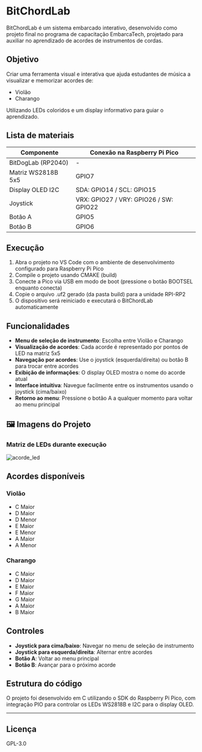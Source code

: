 # BitChordLab

BitChordLab é um sistema embarcado interativo, desenvolvido como projeto final no programa de capacitação EmbarcaTech, projetado para auxiliar no aprendizado de acordes de instrumentos de cordas.

## Objetivo

Criar uma ferramenta visual e interativa que ajuda estudantes de música a visualizar e memorizar acordes de:
- Violão
- Charango

Utilizando LEDs coloridos e um display informativo para guiar o aprendizado.

## Lista de materiais

| Componente            | Conexão na Raspberry Pi Pico |
|-----------------------|------------------------------|
| BitDogLab (RP2040)     | -                            |
| Matriz WS2818B 5x5    | GPIO7                        |
| Display OLED I2C      | SDA: GPIO14 / SCL: GPIO15    |
| Joystick              | VRX: GPIO27 / VRY: GPIO26 / SW: GPIO22 |
| Botão A               | GPIO5                        |
| Botão B               | GPIO6                        |

## Execução

1. Abra o projeto no VS Code com o ambiente de desenvolvimento configurado para Raspberry Pi Pico
2. Compile o projeto usando CMAKE (build)
3. Conecte a Pico via USB em modo de boot (pressione o botão BOOTSEL enquanto conecta)
4. Copie o arquivo .uf2 gerado (da pasta build) para a unidade RPI-RP2
5. O dispositivo será reiniciado e executará o BitChordLab automaticamente

## Funcionalidades

- **Menu de seleção de instrumento**: Escolha entre Violão e Charango
- **Visualização de acordes**: Cada acorde é representado por pontos de LED na matriz 5x5
- **Navegação por acordes**: Use o joystick (esquerda/direita) ou botão B para trocar entre acordes
- **Exibição de informações**: O display OLED mostra o nome do acorde atual
- **Interface intuitiva**: Navegue facilmente entre os instrumentos usando o joystick (cima/baixo)
- **Retorno ao menu**: Pressione o botão A a qualquer momento para voltar ao menu principal

## 🖼️ Imagens do Projeto

### Matriz de LEDs durante execução
![acorde_led](./assets/acorde.jpg)

## Acordes disponíveis

### Violão
- C Maior
- D Maior
- D Menor
- E Maior
- E Menor
- A Maior
- A Menor

### Charango
- C Maior
- D Maior
- E Maior
- F Maior
- G Maior
- A Maior
- B Maior

## Controles

- **Joystick para cima/baixo**: Navegar no menu de seleção de instrumento
- **Joystick para esquerda/direita**: Alternar entre acordes
- **Botão A**: Voltar ao menu principal
- **Botão B**: Avançar para o próximo acorde

## Estrutura do código

O projeto foi desenvolvido em C utilizando o SDK do Raspberry Pi Pico, com integração PIO para controlar os LEDs WS2818B e I2C para o display OLED.

---

## Licença
GPL-3.0